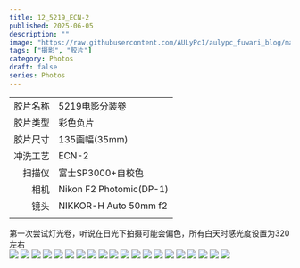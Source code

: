 ```yaml
---
title: 12_5219_ECN-2
published: 2025-06-05
description: ""
image: "https://raw.githubusercontent.com/AULyPc1/aulypc_fuwari_blog/main/picture/mypic/film/12_5219_ECN-2/000046.webp"
tags: ["摄影", "胶片"]
category: Photos
draft: false
series: Photos
---
```


|          |                         |
| -------: | :---------------------- |
| 胶片名称 | 5219电影分装卷          |
| 胶片类型 | 彩色负片                |
| 胶片尺寸 | 135画幅(35mm)           |
| 冲洗工艺 | ECN-2                   |
|   扫描仪 | 富士SP3000+自校色       |
|     相机 | Nikon F2 Photomic(DP-1) |
|     镜头 | NIKKOR-H Auto 50mm f2   |
|          |                         |
  
第一次尝试灯光卷，听说在日光下拍摄可能会偏色，所有白天时感光度设置为320左右  
<img src="https://raw.githubusercontent.com/AULyPc1/aulypc_fuwari_blog/main/picture/mypic/film/12_5219_ECN-2/000070.webp" border=0 loading="lazy">
<img src="https://raw.githubusercontent.com/AULyPc1/aulypc_fuwari_blog/main/picture/mypic/film/12_5219_ECN-2/000069.webp" border=0 loading="lazy">
<img src="https://raw.githubusercontent.com/AULyPc1/aulypc_fuwari_blog/main/picture/mypic/film/12_5219_ECN-2/000068.webp" border=0 loading="lazy">
<img src="https://raw.githubusercontent.com/AULyPc1/aulypc_fuwari_blog/main/picture/mypic/film/12_5219_ECN-2/000067.webp" border=0 loading="lazy">
<img src="https://raw.githubusercontent.com/AULyPc1/aulypc_fuwari_blog/main/picture/mypic/film/12_5219_ECN-2/000066.webp" border=0 loading="lazy">
<img src="https://raw.githubusercontent.com/AULyPc1/aulypc_fuwari_blog/main/picture/mypic/film/12_5219_ECN-2/000065.webp" border=0 loading="lazy">
<img src="https://raw.githubusercontent.com/AULyPc1/aulypc_fuwari_blog/main/picture/mypic/film/12_5219_ECN-2/000064.webp" border=0 loading="lazy">
<img src="https://raw.githubusercontent.com/AULyPc1/aulypc_fuwari_blog/main/picture/mypic/film/12_5219_ECN-2/000063.webp" border=0 loading="lazy">
<img src="https://raw.githubusercontent.com/AULyPc1/aulypc_fuwari_blog/main/picture/mypic/film/12_5219_ECN-2/000062.webp" border=0 loading="lazy">
<img src="https://raw.githubusercontent.com/AULyPc1/aulypc_fuwari_blog/main/picture/mypic/film/12_5219_ECN-2/000059.webp" border=0 loading="lazy">
<img src="https://raw.githubusercontent.com/AULyPc1/aulypc_fuwari_blog/main/picture/mypic/film/12_5219_ECN-2/000057.webp" border=0 loading="lazy">
<img src="https://raw.githubusercontent.com/AULyPc1/aulypc_fuwari_blog/main/picture/mypic/film/12_5219_ECN-2/000055.webp" border=0 loading="lazy">
<img src="https://raw.githubusercontent.com/AULyPc1/aulypc_fuwari_blog/main/picture/mypic/film/12_5219_ECN-2/000054.webp" border=0 loading="lazy">
<img src="https://raw.githubusercontent.com/AULyPc1/aulypc_fuwari_blog/main/picture/mypic/film/12_5219_ECN-2/000053.webp" border=0 loading="lazy">
<img src="https://raw.githubusercontent.com/AULyPc1/aulypc_fuwari_blog/main/picture/mypic/film/12_5219_ECN-2/000050.webp" border=0 loading="lazy">
<img src="https://raw.githubusercontent.com/AULyPc1/aulypc_fuwari_blog/main/picture/mypic/film/12_5219_ECN-2/000046.webp" border=0 loading="lazy">
<img src="https://raw.githubusercontent.com/AULyPc1/aulypc_fuwari_blog/main/picture/mypic/film/12_5219_ECN-2/000045.webp" border=0 loading="lazy">
<img src="https://raw.githubusercontent.com/AULyPc1/aulypc_fuwari_blog/main/picture/mypic/film/12_5219_ECN-2/000043.webp" border=0 loading="lazy">
<img src="https://raw.githubusercontent.com/AULyPc1/aulypc_fuwari_blog/main/picture/mypic/film/12_5219_ECN-2/000005.webp" border=0 loading="lazy">
<img src="https://raw.githubusercontent.com/AULyPc1/aulypc_fuwari_blog/main/picture/mypic/film/12_5219_ECN-2/000004.webp" border=0 loading="lazy">